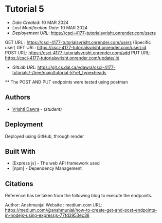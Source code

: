 
#   Tutorial 5

* *Date Created*: 10 MAR 2024
* *Last Modification Date*: 10 MAR 2024
* *Deployement URL*: https://csci-4177-tutorialsvrisht.onrender.com/users

GET URL : https://csci-4177-tutorialsvrisht.onrender.com/users
(Specific user) GET URL: https://csci-4177-tutorialsvrisht.onrender.com/user/:id
POST URL: https://csci-4177-tutorialsvrisht.onrender.com/add
PUT URL: https://csci-4177-tutorialsvrisht.onrender.com/update/:id
    
* *GitLab URL*: https://git.cs.dal.ca/vdawra/csci-4177-tutorials/-/tree/main/tutorial-5?ref_type=heads

** The POST AND PUT endpoints were tested using postman

## Authors


* [Vrishti Dawra](vdawra@dal.ca) - *(student)*

## Deployment
Deployed using GitHub, through render 

## Built With

* [Express js] - The web API framework used
* [npm] - Dependency Management

## Citations

Reference has be taken from the following blog to execute the endpoints.

Author: Anshmunjal
Website : medium.com
URL: https://medium.com/@anshmunjal/how-to-create-get-and-post-endpoints-in-nodejs-using-expressjs-77fd3953ec38